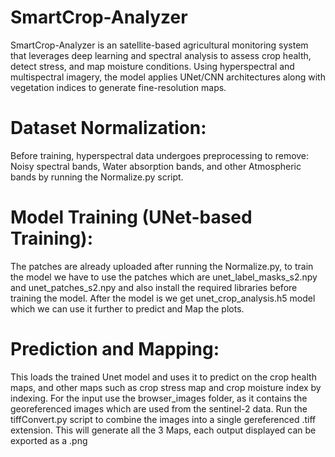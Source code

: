 # SmartCrop-Analyzer
SmartCrop-Analyzer is an satellite-based agricultural monitoring system that leverages deep learning and spectral analysis to assess crop health, detect stress, and map moisture conditions. Using hyperspectral and multispectral imagery, the model applies UNet/CNN architectures along with vegetation indices to generate fine-resolution maps.

# Dataset Normalization: 
Before training, hyperspectral data undergoes preprocessing to remove:
Noisy spectral bands, Water absorption bands, and other Atmospheric bands by running the Normalize.py script.

# Model Training (UNet-based Training):
The patches are already uploaded after running the Normalize.py, to train the model we have to use the patches which are unet_label_masks_s2.npy and unet_patches_s2.npy and also install the required libraries before training the model. After the model is we get unet_crop_analysis.h5 model which we can use it further to predict and Map the plots.

# Prediction and Mapping:
This loads the trained Unet model and uses it to predict on the crop health maps, and other maps such as crop stress map and crop moisture index by indexing.
For the input use the browser_images folder, as it contains the georeferenced images which are used from the sentinel-2 data. Run the tiffConvert.py script to combine the images into a single gereferenced .tiff extension.
This will generate all the 3 Maps, each output displayed can be exported as a .png

